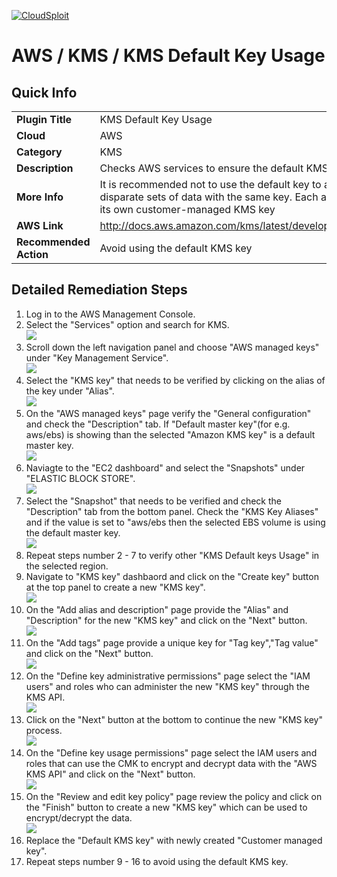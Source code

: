 [![CloudSploit](https://cloudsploit.com/img/logo-new-big-text-100.png "CloudSploit")](https://cloudsploit.com)

# AWS / KMS / KMS Default Key Usage

## Quick Info

| | |
|-|-|
| **Plugin Title** | KMS Default Key Usage |
| **Cloud** | AWS |
| **Category** | KMS |
| **Description** | Checks AWS services to ensure the default KMS key is not being used |
| **More Info** | It is recommended not to use the default key to avoid encrypting disparate sets of data with the same key. Each application should have its own customer-managed KMS key |
| **AWS Link** | http://docs.aws.amazon.com/kms/latest/developerguide/concepts.html |
| **Recommended Action** | Avoid using the default KMS key |

## Detailed Remediation Steps
1. Log in to the AWS Management Console.
2. Select the "Services" option and search for KMS. </br> <img src="/resources/aws/kms/kms-default-key-usage/step2.png"/>
3. Scroll down the left navigation panel and choose "AWS managed keys" under "Key Management Service".</br> <img src="/resources/aws/kms/kms-default-key-usage/step3.png"/>
4. Select the "KMS key" that needs to be verified by clicking on the alias of the key under "Alias".</br> <img src="/resources/aws/kms/kms-default-key-usage/step4.png"/>
5. On the "AWS managed keys" page verify the "General configuration" and check the "Description" tab. If "Default master key"(for e.g. aws/ebs) is showing than the selected "Amazon KMS key" is a default master key.</br> <img src="/resources/aws/kms/kms-default-key-usage/step5.png"/>
6. Naviagte to the "EC2 dashboard" and select the "Snapshots" under "ELASTIC BLOCK STORE".</br> <img src="/resources/aws/kms/kms-default-key-usage/step6.png"/>
7. Select the "Snapshot" that needs to be verified and check the "Description" tab from the bottom panel. Check the "KMS Key Aliases" and if the value is set to "aws/ebs then the selected EBS volume is using the default master key.</br> <img src="/resources/aws/kms/kms-default-key-usage/step7.png"/>
8. Repeat steps number 2 - 7 to verify other "KMS Default keys Usage" in the selected region.</br>
9. Navigate to "KMS key" dashbaord and click on the "Create key" button at the top panel to create a new "KMS key".</br> <img src="/resources/aws/kms/kms-default-key-usage/step9.png"/>
10. On the "Add alias and description" page provide the "Alias" and "Description" for the new "KMS key" and click on the "Next" button. </br> <img src="/resources/aws/kms/kms-default-key-usage/step10.png"/>
11. On the "Add tags" page provide a unique key for "Tag key","Tag value" and click on the "Next" button.</br> <img src="/resources/aws/kms/kms-default-key-usage/step11.png"/>
12. On the "Define key administrative permissions" page select the "IAM users" and roles who can administer the new "KMS key" through the KMS API.</br> <img src="/resources/aws/kms/kms-default-key-usage/step12.png"/>
13. Click on the "Next" button at the bottom to continue the new "KMS key" process.</br> <img src="/resources/aws/kms/kms-default-key-usage/step13.png"/>
14. On the "Define key usage permissions" page select the IAM users and roles that can use the CMK to encrypt and decrypt data with the "AWS KMS API" and click on the "Next" button.<br> <img src="/resources/aws/kms/kms-default-key-usage/step14.png"/>
15. On the "Review and edit key policy" page review the policy and click on the "Finish" button to create a new "KMS key" which can be used to encrypt/decrypt the data.</br> <img src="/resources/aws/kms/kms-default-key-usage/step15.png"/>
16. Replace the "Default KMS key" with newly created "Customer managed key".</br>
17. Repeat steps number 9 - 16 to avoid using the default KMS key.</br>
